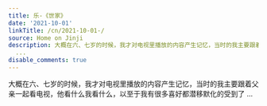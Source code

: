 ```yaml
---
title: 乐-《世家》
date: '2021-10-01'
linkTitle: /cn/2021-10-01-/
source: Home on Jinji
description: 大概在六、七岁的时候，我才对电视里播放的内容产生记忆，当时的我主要跟着父亲一起看电视，他看什么我看什么，以至于我有很多喜好都潜移默化的受到了
  ...
disable_comments: true
---
```

大概在六、七岁的时候，我才对电视里播放的内容产生记忆，当时的我主要跟着父亲一起看电视，他看什么我看什么，以至于我有很多喜好都潜移默化的受到了 ...